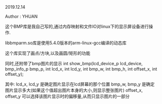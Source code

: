 2019.12.14
 
Author : YHUAN
 
这个BMP库是我自己写的,通过内存映射和文件IO对linux下的显示屏设备进行操作.

libbmparm.so库是使用5.4.0版本的arm-linux-gcc编译的动态库

这个库实现了画点/方块,以及画圆/矩形的功能

同时,还附带了bmp图片的显示
int show_bmp(lcd_device_p lcd_device, bmp_info_p bmp_p, int lcd_x, int lcd_y, int bmp_w, int bmp_h, int offset_x, int offset_y);
 
其中:
lcd_x, lcd_y 是确定图片显示在lcd屏幕的那个位置
bmp_w, bmp_y 是确定图片显示多大(如果这个值超出图片本身的大小,则显示整张图片)
offset_x, offset_y 可以选择该图片显示时的偏移量,从而只显示图片的一部分

